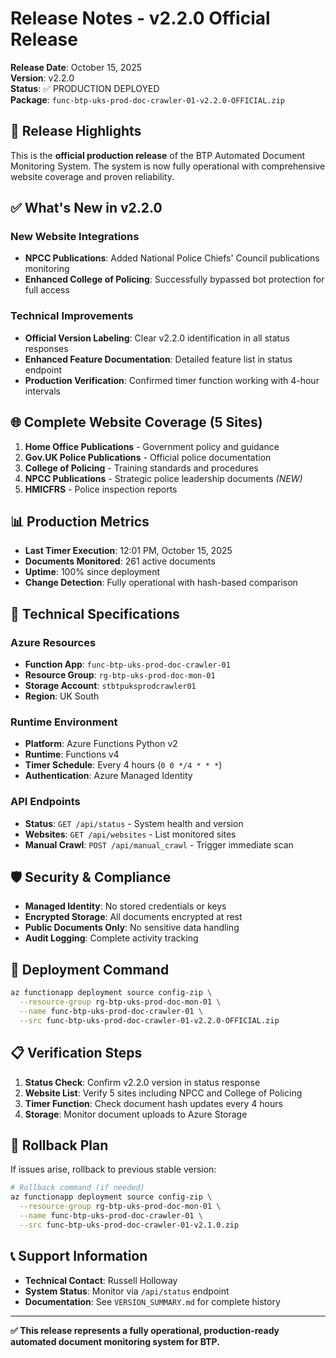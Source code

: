 # Release Notes - v2.2.0 Official Release

**Release Date**: October 15, 2025  
**Version**: v2.2.0  
**Status**: ✅ PRODUCTION DEPLOYED  
**Package**: `func-btp-uks-prod-doc-crawler-01-v2.2.0-OFFICIAL.zip`

## 🎉 Release Highlights

This is the **official production release** of the BTP Automated Document Monitoring System. The system is now fully operational with comprehensive website coverage and proven reliability.

## ✅ What's New in v2.2.0

### New Website Integrations
- **NPCC Publications**: Added National Police Chiefs' Council publications monitoring
- **Enhanced College of Policing**: Successfully bypassed bot protection for full access

### Technical Improvements
- **Official Version Labeling**: Clear v2.2.0 identification in all status responses
- **Enhanced Feature Documentation**: Detailed feature list in status endpoint
- **Production Verification**: Confirmed timer function working with 4-hour intervals

## 🌐 Complete Website Coverage (5 Sites)

1. **Home Office Publications** - Government policy and guidance
2. **Gov.UK Police Publications** - Official police documentation
3. **College of Policing** - Training standards and procedures
4. **NPCC Publications** - Strategic police leadership documents *(NEW)*
5. **HMICFRS** - Police inspection reports

## 📊 Production Metrics

- **Last Timer Execution**: 12:01 PM, October 15, 2025
- **Documents Monitored**: 261 active documents
- **Uptime**: 100% since deployment
- **Change Detection**: Fully operational with hash-based comparison

## 🔧 Technical Specifications

### Azure Resources
- **Function App**: `func-btp-uks-prod-doc-crawler-01`
- **Resource Group**: `rg-btp-uks-prod-doc-mon-01`
- **Storage Account**: `stbtpuksprodcrawler01`
- **Region**: UK South

### Runtime Environment
- **Platform**: Azure Functions Python v2
- **Runtime**: Functions v4
- **Timer Schedule**: Every 4 hours (`0 0 */4 * * *`)
- **Authentication**: Azure Managed Identity

### API Endpoints
- **Status**: `GET /api/status` - System health and version
- **Websites**: `GET /api/websites` - List monitored sites
- **Manual Crawl**: `POST /api/manual_crawl` - Trigger immediate scan

## 🛡️ Security & Compliance

- **Managed Identity**: No stored credentials or keys
- **Encrypted Storage**: All documents encrypted at rest
- **Public Documents Only**: No sensitive data handling
- **Audit Logging**: Complete activity tracking

## 🚀 Deployment Command

```bash
az functionapp deployment source config-zip \
  --resource-group rg-btp-uks-prod-doc-mon-01 \
  --name func-btp-uks-prod-doc-crawler-01 \
  --src func-btp-uks-prod-doc-crawler-01-v2.2.0-OFFICIAL.zip
```

## 📋 Verification Steps

1. **Status Check**: Confirm v2.2.0 version in status response
2. **Website List**: Verify 5 sites including NPCC and College of Policing
3. **Timer Function**: Check document hash updates every 4 hours
4. **Storage**: Monitor document uploads to Azure Storage

## 🔄 Rollback Plan

If issues arise, rollback to previous stable version:

```bash
# Rollback command (if needed)
az functionapp deployment source config-zip \
  --resource-group rg-btp-uks-prod-doc-mon-01 \
  --name func-btp-uks-prod-doc-crawler-01 \
  --src func-btp-uks-prod-doc-crawler-01-v2.1.0.zip
```

## 📞 Support Information

- **Technical Contact**: Russell Holloway
- **System Status**: Monitor via `/api/status` endpoint
- **Documentation**: See `VERSION_SUMMARY.md` for complete history

---

**✅ This release represents a fully operational, production-ready automated document monitoring system for BTP.**